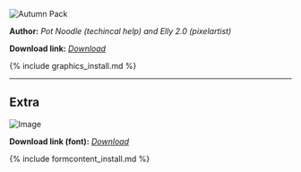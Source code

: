 
![Autumn Pack](https://cdn.discordapp.com/attachments/703234077167452161/703626179508174848/unknown.png)

**Author:** *Pot Noodle (techincal help) and Elly 2.0 (pixelartist)*

**Download link:** *[Download](https://cdn.discordapp.com/attachments/703234077167452161/703618660362878997/NatureSheet.xnb)*

{% include graphics_install.md %}

---

## Extra

![Image](https://cdn.discordapp.com/attachments/703234077167452161/703633743335653394/unknown.png)

**Download link (font):** *[Download](https://cdn.discordapp.com/attachments/703234077167452161/703633818011172904/RENAMEME.ttf)*

{% include formcontent_install.md %}
